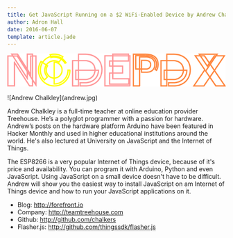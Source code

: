 ```yaml
---
title: Get JavaScript Running on a $2 WiFi-Enabled Device by Andrew Chalkley
author: Adron Hall
date: 2016-06-07
template: article.jade
---
```


[![Node PDX 2016](nodepdx-2016-logo.png)](http://nodepdx.org)

<div class="image float-right">
    ![Andrew Chalkley](andrew.jpg)
</div>

Andrew Chalkley is a full-time teacher at online education provider Treehouse. He’s a polyglot programmer with a passion for hardware. Andrew’s posts on the hardware platform Arduino have been featured in Hacker Monthly and used in higher educational institutions around the world. He's also lectured at University on JavaScript and the Internet of Things.

<span class="more"></span>

The ESP8266 is a very popular Internet of Things device, because of it's price and availability. You can program it with Arduino, Python and even JavaScript. Using JavaScript on a small device doesn't have to be difficult. Andrew will show you the easiest way to install JavaScript on am Internet of Things device and how to run your JavaScript applications on it.

* Blog: http://forefront.io
* Company: http://teamtreehouse.com
* Github: http://github.com/chalkers
* Flasher.js: http://github.com/thingssdk/flasher.js